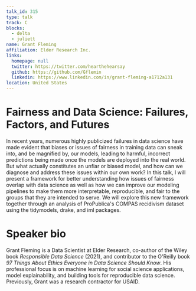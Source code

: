 ```yaml
---
talk_id: 315
type: talk
track: C
blocks:
  - delta
  - juliett
name: Grant Fleming
affiliation: Elder Research Inc.
links:
  homepage: null
  twitter: https://twitter.com/hearthehearsay
  github: https://github.com/Gflemin
  linkedin: https://www.linkedin.com/in/grant-fleming-a1712a131
location: United States
---
```


# Fairness and Data Science: Failures, Factors, and Futures

In recent years, numerous highly publicized failures in data science have made evident that biases or issues of fairness in training data can sneak into, and be magnified by, our models, leading to harmful, incorrect predictions being made once the models are deployed into the real world. But what actually constitutes an unfiar or biased model, and how can we diagnose and address these issues within our own work? In this talk, I will present a framework for better understanding how issues of fairness overlap with data science as well as how we can improve our modeling pipelines to make them more interpretable, reproducible, and fair to the groups that they are intended to serve. We will explore this new framework together through an analysis of ProPublica's COMPAS recidivism dataset using the tidymodels, drake, and iml packages. 

# Speaker bio

Grant Fleming is a Data Scientist at Elder Research, co-author of the Wiley book _Responsible Data Science_ (2021), and contributor to the O'Reilly book _97 Things About Ethics Everyone in Data Science Should Know_. His professional focus is on machine learning for social science applications, model explainability, and building tools for reproducible data science. Previously, Grant was a research contractor for USAID. 
